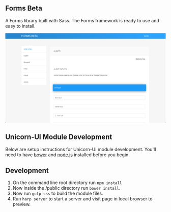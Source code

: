 ## Forms Beta
A Forms library built with Sass. The Forms framework is ready to use and easy to install.

![Alt text](/public/img/forms-screenshot.png?raw=true "Forms Beta Screenshot")

## Unicorn-UI Module Development
Below are setup instructions for Unicorn-UI module development. You'll need to have [bower](http://bower.io/) and [node.js](http://nodejs.org/) installed before you begin.

## Development
1. On the command line root directory run ```npm install```
2. Now inside the /public directory run ```bower install```.
2. Now run ```gulp css``` to build the module files.
3. Run ```harp server``` to start a server and visit page in local browser to preview.
